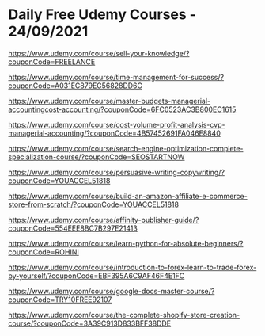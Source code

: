 # Daily Free Udemy Courses - 24/09/2021

https://www.udemy.com/course/sell-your-knowledge/?couponCode=FREELANCE
https://www.udemy.com/course/time-management-for-success/?couponCode=A031EC879EC56828DD6C
https://www.udemy.com/course/master-budgets-managerial-accountingcost-accounting/?couponCode=6FC0523AC3B800EC1615
https://www.udemy.com/course/cost-volume-profit-analysis-cvp-managerial-accounting/?couponCode=4B57452691FA046E8840
https://www.udemy.com/course/search-engine-optimization-complete-specialization-course/?couponCode=SEOSTARTNOW
https://www.udemy.com/course/persuasive-writing-copywriting/?couponCode=YOUACCEL51818
https://www.udemy.com/course/build-an-amazon-affiliate-e-commerce-store-from-scratch/?couponCode=YOUACCEL51818
https://www.udemy.com/course/affinity-publisher-guide/?couponCode=554EEE8BC7B297E21413
https://www.udemy.com/course/learn-python-for-absolute-beginners/?couponCode=ROHINI
https://www.udemy.com/course/introduction-to-forex-learn-to-trade-forex-by-yourself/?couponCode=EBF395A6C9AF46F4E1FC
https://www.udemy.com/course/google-docs-master-course/?couponCode=TRY10FREE92107
https://www.udemy.com/course/the-complete-shopify-store-creation-course/?couponCode=3A39C913D833BFF38DDE
